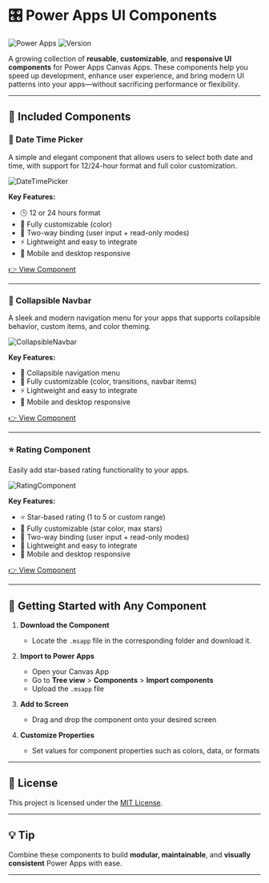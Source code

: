 # 🎛️ Power Apps UI Components

![Power Apps](https://img.shields.io/badge/built%20with-Power%20Apps-purple?style=flat-square)
![Version](https://img.shields.io/badge/status-Active-blue?style=flat-square)

A growing collection of **reusable**, **customizable**, and **responsive UI components** for Power Apps Canvas Apps. These components help you speed up development, enhance user experience, and bring modern UI patterns into your apps—without sacrificing performance or flexibility.

---

## 🧩 Included Components

### 📅 Date Time Picker
A simple and elegant component that allows users to select both date and time, with support for 12/24-hour format and full color customization.

![DateTimePicker](https://github.com/user-attachments/assets/f8de758d-3479-430b-858d-61ca144494c0)

**Key Features:**
- 🕒 12 or 24 hours format
- 🎨 Fully customizable (color)
- 🔁 Two-way binding (user input + read-only modes)
- ⚡ Lightweight and easy to integrate
- 📱 Mobile and desktop responsive

[👉 View Component](/DateTimePicker)

---

### 🧭 Collapsible Navbar
A sleek and modern navigation menu for your apps that supports collapsible behavior, custom items, and color theming.

![CollapsibleNavbar](https://github.com/user-attachments/assets/a84f5eb1-e876-492f-aa22-438d473bb6d0)

**Key Features:**
- 📂 Collapsible navigation menu
- 🎨 Fully customizable (color, transitions, navbar items)
- ⚡ Lightweight and easy to integrate
- 📱 Mobile and desktop responsive

[👉 View Component](/CollapsibleNavbar)

---

### ⭐ Rating Component
Easily add star-based rating functionality to your apps.

![RatingComponent](https://github.com/user-attachments/assets/73abaf99-4685-4e0c-9b42-3e6133fb3e71)


**Key Features:**
- ⭐ Star-based rating (1 to 5 or custom range)
- 🎨 Fully customizable (star color, max stars)
- 🔄 Two-way binding (user input + read-only modes)
- 🔧 Lightweight and easy to integrate
- 📱 Mobile and desktop responsive

[👉 View Component](/RatingComponent)

---

## 🚀 Getting Started with Any Component

1. **Download the Component**  
   - Locate the `.msapp` file in the corresponding folder and download it.

2. **Import to Power Apps**  
   - Open your Canvas App  
   - Go to **Tree view** > **Components** > **Import components**  
   - Upload the `.msapp` file

3. **Add to Screen**  
   - Drag and drop the component onto your desired screen

4. **Customize Properties**  
   - Set values for component properties such as colors, data, or formats

---

## 📄 License

This project is licensed under the [MIT License](/LICENSE).

---

## 💡 Tip

Combine these components to build **modular, maintainable**, and **visually consistent** Power Apps with ease.

---
